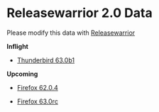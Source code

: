 

Releasewarrior 2.0 Data
=======================

Please modify this data with [Releasewarrior](https://github.com/mozilla-releng/releasewarrior-2.0)

**Inflight**

* [Thunderbird 63.0b1](/inflight/thunderbird/thunderbird-beta-63.0b1.md)

**Upcoming**

* [Firefox 62.0.4](/upcoming/firefox/firefox-release-62.0.4.md)

* [Firefox 63.0rc](/upcoming/firefox/firefox-release-rc-63.0rc.md)

